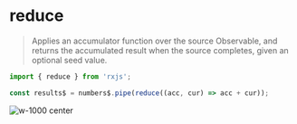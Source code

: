 # reduce

> Applies an accumulator function over the source Observable, and returns the accumulated result when the source completes, given an optional seed value.

```typescript
import { reduce } from 'rxjs';

const results$ = numbers$.pipe(reduce((acc, cur) => acc + cur));
```

![w-1000 center](./assets/images/diagrams/operator_reduce.svg)
